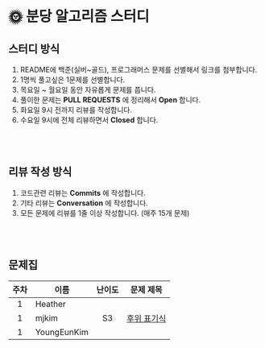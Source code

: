 # 🌞 분당 알고리즘 스터디

## 스터디 방식
1. README에 백준(실버~골드), 프로그래머스 문제를 선별해서 링크를 첨부합니다.
2. 1명씩 풀고싶은 1문제를 선별합니다.
3. 목요일 ~ 월요일 동안 자유롭게 문제를 풉니다.
4. 풀이한 문제는 __PULL REQUESTS__ 에 정리해서 __Open__ 합니다.
5. 화요일 9시 전까지 리뷰를 작성합니다.
6. 수요일 9시에 전체 리뷰하면서 __Closed__ 합니다.

</br></br>

## 리뷰 작성 방식
1. 코드관련 리뷰는 __Commits__ 에 작성합니다.
2. 기타 리뷰는 __Conversation__ 에 작성합니다.
2. 모든 문제에 리뷰를 1줄 이상 작성합니다. (매주 15개 문제)

</br></br>

## 문제집
|주차|이름|난이도|문제 제목|
|:---:|---|:----:|----|
|1|Heather|||
|1|mjkim|S3|[후위 표기식](https://www.acmicpc.net/problem/1935)|
|1|YoungEunKim|||
